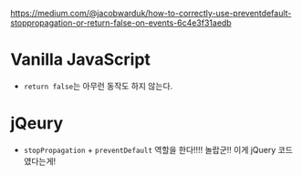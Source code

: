 https://medium.com/@jacobwarduk/how-to-correctly-use-preventdefault-stoppropagation-or-return-false-on-events-6c4e3f31aedb

# Vanilla JavaScript
- `return false`는 아무런 동작도 하지 않는다. 

# jQeury 
- `stopPropagation` + `preventDefault` 역할을 한다!!!! 놀랍군!! 이게 jQuery 코드였다는게!